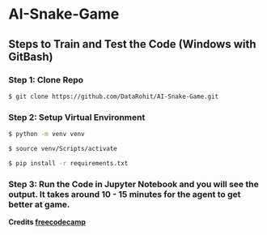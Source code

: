 # AI-Snake-Game

## Steps to Train and Test the Code (Windows with GitBash)

### Step 1: Clone Repo
```bash
$ git clone https://github.com/DataRohit/AI-Snake-Game.git
```

### Step 2: Setup Virtual Environment
```bash
$ python -m venv venv
```
```bash
$ source venv/Scripts/activate
```
```bash
$ pip install -r requirements.txt
```

### Step 3: Run the Code in Jupyter Notebook and you will see the output. It takes around 10 - 15 minutes for the agent to get better at game.

**Credits [freecodecamp](https://www.youtube.com/@freecodecamp)**

